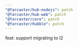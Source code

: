```yaml
---
"@farcaster/hub-nodejs": patch
"@farcaster/hub-web": patch
"@farcaster/core": patch
"@farcaster/hubble": patch
---
```


feat: support migrating to l2
